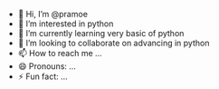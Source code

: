 - 👋 Hi, I’m @pramoe
- 👀 I’m interested in python
- 🌱 I’m currently learning very basic of python
- 💞️ I’m looking to collaborate on advancing in python
- 📫 How to reach me ...
- 😄 Pronouns: ...
- ⚡ Fun fact: ...

<!---
pramoe/pramoe is a ✨ special ✨ repository because its `README.md` (this file) appears on your GitHub profile.
You can click the Preview link to take a look at your changes.
--->
